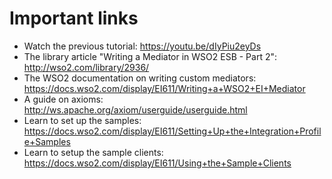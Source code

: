 # Important links

* Watch the previous tutorial:
	https://youtu.be/dIyPiu2eyDs
* The library article "Writing a Mediator in WSO2 ESB - Part 2":
	http://wso2.com/library/2936/
* The WSO2 documentation on writing custom mediators:
	https://docs.wso2.com/display/EI611/Writing+a+WSO2+EI+Mediator
* A guide on axioms:
	http://ws.apache.org/axiom/userguide/userguide.html
* Learn to set up the samples:
	https://docs.wso2.com/display/EI611/Setting+Up+the+Integration+Profile+Samples
* Learn to setup the sample clients:
	https://docs.wso2.com/display/EI611/Using+the+Sample+Clients

